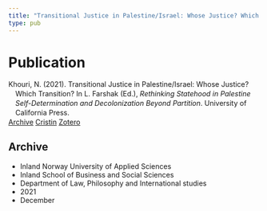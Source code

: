 ```yaml
---
title: "Transitional Justice in Palestine/Israel: Whose Justice? Which Transition?"
type: pub
---
```

<h1>Publication</h1>
<article id="csl-bib-container-P8DLTILP" class="csl-bib-container">
  <div class="csl-bib-body" style="line-height: 1.35; padding-left: 1em; text-indent:-1em;">
  <div class="csl-entry">Khouri, N. (2021). Transitional Justice in Palestine/Israel: Whose Justice? Which Transition? In L. Farshak (Ed.), <i>Rethinking Statehood in Palestine Self-Determination and Decolonization Beyond Partition</i>. University of California Press.</div>
</div>
  <div class="csl-bib-buttons">
    <a href="#taxonomy-article-P8DLTILP" class="csl-bib-button">Archive</a>
    <a href="https://app.cristin.no/results/show.jsf?id=1965662" alt="Cristin URL" class="csl-bib-button">Cristin</a>
    <a href="http://zotero.org/groups/5022929/items/P8DLTILP" alt="Zotero URL" class="csl-bib-button">Zotero</a>
  </div>
  <div id="csl-bib-meta-container-P8DLTILP"></div>
</article>
<div id="csl-bib-meta-P8DLTILP" class="csl-bib-meta">
  <article id="taxonomy-article-P8DLTILP" class="taxonomy-article">
    <h1>Archive</h1>
    <ul>
      <li>Inland Norway University of Applied Sciences</li>
      <li>Inland School of Business and Social Sciences</li>
      <li>Department of Law, Philosophy and International studies</li>
      <li>2021</li>
      <li>December</li>
    </ul>
  </article>
</div>
